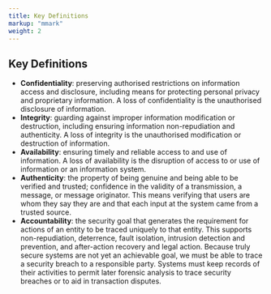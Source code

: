 ```yaml
---
title: Key Definitions
markup: "mmark"
weight: 2
---
```


## Key Definitions
- **Confidentiality**: preserving authorised restrictions on information access and disclosure, including means for protecting personal privacy and proprietary information. A loss of confidentiality is the unauthorised disclosure of information.
- **Integrity**: guarding against improper information modification or destruction, including ensuring information non-repudiation and authenticity. A loss of integrity is the unauthorised modification or destruction of information.
- **Availability**: ensuring timely and reliable access to and use of information. A loss of availability is the disruption of access to or use of information or an information system.
- **Authenticity**: the property of being genuine and being able to be verified and trusted; confidence in the validity of a transmission, a message, or message originator. This means verifying that users are whom they say they are and that each input at the system came from a trusted source.
- **Accountability**: the security goal that generates the requirement for actions of an entity to be traced uniquely to that entity. This supports non-repudiation, deterrence, fault isolation, intrusion detection and prevention, and after-action recovery and legal action. Because truly secure systems are not yet an achievable goal, we must be able to trace a security breach to a responsible party. Systems must keep records of their activities to permit later forensic analysis to trace security breaches or to aid in transaction disputes.